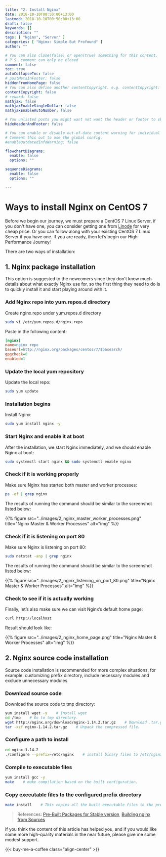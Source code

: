 ```yaml
---
title: "2. Install Nginx"
date: 2018-10-10T00:50:00+13:00
lastmod: 2018-10-10T00:50:00+13:00
draft: false
keywords: []
description: ""
tags: [ "Nginx", "Server" ]
categories: [ "Nginx: Simple But Profound" ]
author: ""

# You can also close(false) or open(true) something for this content.
# P.S. comment can only be closed
comment: false
toc: true
autoCollapseToc: false
# postMetaInFooter: false
hiddenFromHomePage: false
# You can also define another contentCopyright. e.g. contentCopyright: "This is another copyright."
contentCopyright: false
# reward: false
mathjax: false
mathjaxEnableSingleDollar: false
mathjaxEnableAutoNumber: false

# You unlisted posts you might want not want the header or footer to show
hideHeaderAndFooter: false

# You can enable or disable out-of-date content warning for individual post.
# Comment this out to use the global config.
#enableOutdatedInfoWarning: false

flowchartDiagrams:
  enable: false
  options: ""

sequenceDiagrams: 
  enable: false
  options: ""

---
```


<!--more-->

# Ways to install Nginx on CentOS 7

Before we begin our journey, we must prepare a CentOS 7 Linux Server, if you don't have one, you can consider getting one from [Linode](https://www.linode.com/?r=6dbaf596fccc4d80aa991a21e94127870ad098ab) for very cheap price. Or you can follow along with your existing CentOS 7  Linux Server if you have one. If you are ready, then let’s begin our High-Performance Journey!

There are two ways of installation:

## 1. Nginx package installation

This option is suggested to the newcomers since they don't know much details about what exactly Nginx use for, so the first thing they need to do is to quickly install it and start playing around with it.

### Add Nginx repo into yum.repos.d directory

Create nginx.repo under yum.repos.d directory

```bash
sudo vi /etc/yum.repos.d/nginx.repo
```

Paste in the following content:

```ini
[nginx]
name=nginx repo
baseurl=http://nginx.org/packages/centos/7/$basearch/
gpgcheck=0
enabled=1
```

### Update the local yum repository

‌Update the local repo:

```bash
sudo yum update
```

### Installation begins

Install Nginx:

```bash
sudo yum install nginx -y
```

### Start Nginx and enable it at boot

After the installation, we start Nginx immediately, and we should enable Nginx at boot:

```bash
sudo systemctl start nginx && sudo systemctl enable nginx
```

### Check if it is working properly

Make sure Nginx has started both master and worker processes:

```bash
ps -ef | grep nginx
```

The results of running the command should be similar to the screenshot listed below:

{{% figure src="../images/2_nginx_master_worker_processes.png" title="Nginx Master & Worker Processes" alt="img" %}}

### Check if it is listening on port 80

Make sure Nginx is listening on port 80:

```bash
sudo netstat -anp | grep nginx
```

The results of running the command should be similar to the screenshot listed below:

{{% figure src="../images/2_nginx_listening_on_port_80.png" title="Nginx Master & Worker Processes" alt="img" %}}

### Check to see if it is actually working

Finally, let’s also make sure we can visit Nginx’s default home page:

```bash
curl http://localhost
```

Result should look like:

{{% figure src="../images/2_nginx_home_page.png" title="Nginx Master & Worker Processes" alt="img" %}}

## 2. Nginx source code installation

Source code installation is recommended for more complex situations, for example: customizing prefix directory, include necessary modules and exclude unnecessary modules.

### Download source code

Download the source code to tmp directory:

```bash
yum install wget -y    # Install wget
cd /tmp    # Go to tmp directory.
wget http://nginx.org/download/nginx-1.14.2.tar.gz    # Download .tar.gz file to current directory.
tar -xzf nginx-1.14.2.tar.gz    # Unpack the compressed file.
```

### Configure a path to install

```bash
cd nginx-1.14.2
./configure --prefix=/etc/nginx    # install binary files to /etc/nginx directory
```

### Compile to executable files

```bash
yum install gcc -y
make    # make compilation based on the built configuration.
```

### Copy executable files to the configured prefix directory

```bash
make install    # This copies all the built executable files to the prefix directory.
```

> References:
> [Pre-Built Packages for Stable version](http://nginx.org/en/linux_packages.html#stable), [Building nginx from Sources](http://nginx.org/en/docs/configure.html)

If you think the content of this article has helped you, and if you would like some more high-quality materials in the near future, please give me some modest support.

<!-- Buy Me a Coffee Button -->
{{< buy-me-a-coffee class="align-center" >}}
